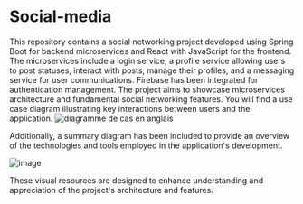 # Social-media
This repository contains a social networking project developed using Spring Boot for backend microservices and React with JavaScript for the frontend. The microservices include a login service, a profile service allowing users to post statuses, interact with posts, manage their profiles, and a messaging service for user communications. Firebase has been integrated for authentication management. The project aims to showcase microservices architecture and fundamental social networking features. You will find a use case diagram illustrating key interactions between users and the application.
![diagramme de cas en anglais](https://github.com/Thaninasaf/social-media/assets/123587384/74dc68b4-8775-40da-9f95-f37692715c25)

Additionally, a summary diagram has been included to provide an overview of the technologies and tools employed in the application's development.

![image](https://github.com/Thaninasaf/social-media/assets/123587384/fab500d1-0801-428c-8afa-7bd1cad02f75)

These visual resources are designed to enhance understanding and appreciation of the project's architecture and features.
